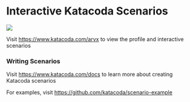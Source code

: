 # Interactive Katacoda Scenarios

[![](http://shields.katacoda.com/katacoda/arvx/count.svg)](https://www.katacoda.com/arvx "Get your profile on Katacoda.com")

Visit https://www.katacoda.com/arvx to view the profile and interactive scenarios

### Writing Scenarios
Visit https://www.katacoda.com/docs to learn more about creating Katacoda scenarios

For examples, visit https://github.com/katacoda/scenario-example
